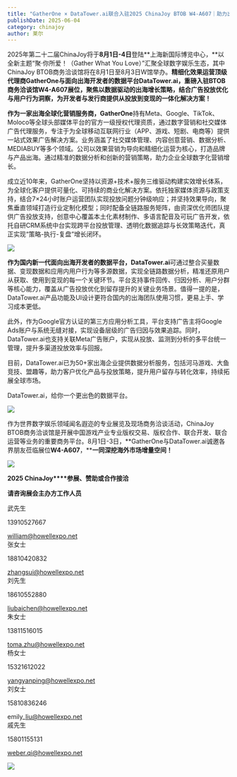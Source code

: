 ```yaml
---
title: "GatherOne × DataTower.ai联合入驻2025 ChinaJoy BTOB W4-A607｜助力出海全域增长"
publishDate: 2025-06-04
category: chinajoy
author: 莱尔
---
```


2025年第二十二届ChinaJoy将于**8月1日-4日**登陆**上海新国际博览中心，**以全新主题“聚·你所爱！（Gather What You Love）”汇聚全球数字娱乐生态，其中ChinaJoy BTOB商务洽谈馆将在8月1日至8月3日W馆举办。**精细化效果运营顶级代理商GatherOne与面向出海开发者的数据平台DataTower.ai，重磅入驻BTOB商务洽谈馆W4-A607展位，聚焦以数据驱动的出海增长策略，结合广告投放优化与用户行为洞察，为开发者与发行商提供从投放到变现的一体化解决方案！**

**作为一家出海全球化营销服务商，GatherOne**持有Meta、Google、TikTok、Moloco等全球头部媒体平台的官方一级授权代理资质，通过数字营销和社交媒体广告代理服务，专注于为全球移动互联网行业（APP、游戏、短剧、电商等）提供一站式效果广告解决方案。业务涵盖了社交媒体管理、内容创意营销、数据分析、MEDIABUY等多个领域。公司以效果营销为导向和精细化运营为核心，打造品牌与产品出海。通过精准的数据分析和创新的营销策略，助力企业全球数字化营销增长。

成立近10年来，GatherOne坚持以资源+技术+服务三维驱动构建实效增长体系，为全球化客户提供可量化、可持续的商业化解决方案。依托独家媒体资源与政策支持，结合7×24小时账户运营团队实现投放问题分钟级响应；并坚持效果导向，聚焦垂直领域打造行业定制化模型；同时配备全链路服务矩阵，由资深优化师团队提供广告投放支持，创意中心覆盖本土化素材制作、多语言配音及可玩广告开发，依托自研CRM系统中台实现跨平台投放管理、透明化数据追踪与长效策略迭代，真正实现“策略-执行-复盘”增长闭环。

![](https://ec-net-1251389766.cos.ap-shanghai.myqcloud.com/wp-content/uploads/2025/06/20250604154405631.png)

**作为国内新一代面向出海开发者的数据平台，DataTower.ai**可通过整合买量数据、变现数据和应用内用户行为等多源数据，实现全链路数据分析，精准还原用户从获取、使用到变现的每一个关键环节。平台支持事件回传、归因分析、用户分群等核心能力，覆盖从广告投放优化到留存提升的关键业务场景。值得一提的是，DataTower.ai产品功能及UI设计更符合国内的出海团队使用习惯，更易上手、学习成本更低。

此外，作为Google官方认证的第三方应用分析工具，平台支持广告主将Google Ads账户与系统无缝对接，实现设备层级的广告归因与效果追踪。同时，DataTower.ai也支持关联Meta广告账户，实现从投放、监测到分析的多平台统一管理，提升多渠道投放效率与回报。

目前，DataTower.ai已为50+家出海企业提供数据分析服务，包括河马游戏、大鱼竞技、盟趣等，助力客户优化产品与投放策略，提升用户留存与转化效率，持续拓展全球市场。

DataTower.ai，给你一个更出色的数据平台。

![](https://ec-net-1251389766.cos.ap-shanghai.myqcloud.com/wp-content/uploads/2025/06/20250604154409889.png)

作为世界数字娱乐领域闻名遐迩的专业展览及现场商务洽谈活动，ChinaJoy BTOB商务洽谈馆是开展中国游戏产业专业版权交易、版权合作、联合开发、联合运营等业务的重要商务平台。8月1日-3日，**GatherOne与DataTower.ai诚邀各界朋友莅临展位****W4-A607****，****一同深挖海外市场增量空间！**

![](https://ec-net-1251389766.cos.ap-shanghai.myqcloud.com/wp-content/uploads/2025/06/20250604154411342.png)

**2025 ChinaJoy****参展、赞助或合作接洽**

**请咨询展会主办方工作人员**

武先生

13910527667

william@howellexpo.net  
张女士

18810420832

zhangsui@howellexpo.net  
刘先生

18610552880

liubaichen@howellexpo.net  
朱女士

13811516015

toma.zhu@howellexpo.net  
杨女士

15321612022

yangyanping@howellexpo.net  
刘女士

15810836246

emily\_liu@howellexpo.net  
戚先生

15801155131

weber.qi@howellexpo.net

![](https://ec-net-1251389766.cos.ap-shanghai.myqcloud.com/wp-content/uploads/2025/06/20250604154414494.png)
